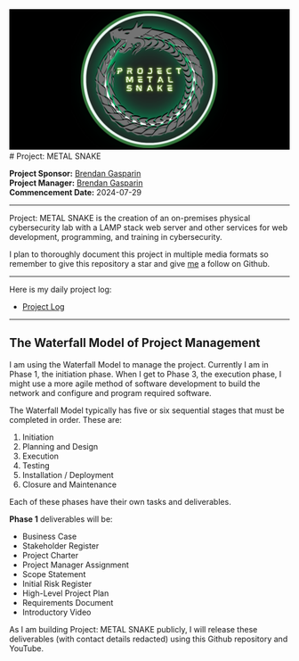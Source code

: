  <img src="./images/Project-METAL-SNAKE-logo-github-cover.png" alt="Project METAL SNAKE logo" />
# Project: METAL SNAKE 

**Project Sponsor:** [Brendan Gasparin](https://linktr.ee/brendangasparin)  
**Project Manager:** [Brendan Gasparin](https://linktr.ee/brendangasparin)  
**Commencement Date:** 2024-07-29  

---

Project: METAL SNAKE is the creation of an on-premises physical cybersecurity lab with a LAMP stack web server and other services for web development, programming, and training in cybersecurity.  

I plan to thoroughly document this project in multiple media formats so remember to give this repository a star and give [me](https://github.com/brendangasparin) a follow on Github.    

---

Here is my daily project log:
- [Project Log](./project-log/log.md)  

---

## The Waterfall Model of Project Management

I am using the Waterfall Model to manage the project. Currently I am in Phase 1, the initiation phase. When I get to Phase 3, the execution phase, I might use a more agile method of software development to build the network and configure and program required software.  

The Waterfall Model typically has five or six sequential stages that must be completed in order. These are:  

1. Initiation  
2. Planning and Design  
3. Execution  
4. Testing  
5. Installation / Deployment  
6. Closure and Maintenance  

Each of these phases have their own tasks and deliverables.  

**Phase 1** deliverables will be: 
- Business Case  
- Stakeholder Register  
- Project Charter  
- Project Manager Assignment  
- Scope Statement  
- Initial Risk Register  
- High-Level Project Plan  
- Requirements Document  
- Introductory Video  

As I am building Project: METAL SNAKE publicly, I will release these deliverables (with contact details redacted) using this Github repository and YouTube.  